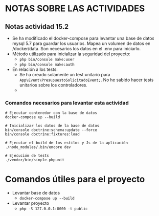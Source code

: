# NOTAS SOBRE LAS ACTIVIDADES

## Notas actividad 15.2
- Se ha modificado el docker-compose para levantar una base de datos mysql 5.7 para guardar los usuarios. Mapea un volumen de datos en /docker/data. Son necesarios los datos en el .env para iniciarlo.
- Método utilizado para inicializar la seguridad del proyecto:
  - `php bin/console make:user`
  - `php bin/console make:auth`
- En relación a los tests:
  - Se ha creado solamente un test unitario para `App\Event\PresupuestoSolicitadoEvent;`. No he sabido hacer tests unitarios sobre los controladores.
  - 

### Comandos necesarios para levantar esta actividad

```
# Ejecutar contenedor con la base de datos 
docker-compose up --build
```
```
# Inicializar los datos de la base de datos
bin/console doctrine:schema:update --force
bin/console doctrine:fixtures:load
```
```
# Ejecutar el build de los estilos y Js de la aplicación
./node_modules/.bin/encore dev
```
```
# Ejecución de tests
./vendor/bin/simple-phpunit
```

# Comandos útiles para el proyecto
- Levantar base de datos
  - `docker-compose up --build`
- Levantar proyecto
  - `php -S 127.0.0.1:8000 -t public`